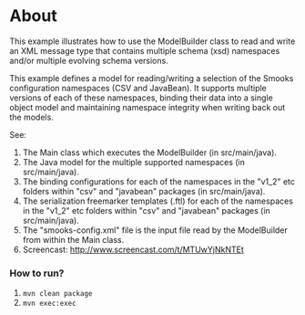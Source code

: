 About
=====

This example illustrates how to use the ModelBuilder class to read and write an XML message type that contains multiple schema (xsd) namespaces and/or multiple evolving schema versions.

This example defines a model for reading/writing a selection of the Smooks configuration namespaces (CSV and JavaBean).  It supports multiple versions of each of these namespaces, binding their data into a single object
model and maintaining namespace integrity when writing back out the models.

See:

1.  The Main class which executes the ModelBuilder (in src/main/java).
2.  The Java model for the multiple supported namespaces (in src/main/java).
3.  The binding configurations for each of the namespaces in the "v1_2" etc
    folders within "csv" and "javabean" packages (in src/main/java).
4.  The serialization freemarker templates (.ftl) for each of the namespaces in the "v1_2" etc
    folders within "csv" and "javabean" packages (in src/main/java).
5.  The "smooks-config.xml" file is the input file read by the ModelBuilder
    from within the Main class.
6.  Screencast: http://www.screencast.com/t/MTUwYjNkNTEt

### How to run?

1. `mvn clean package`
2. `mvn exec:exec`
